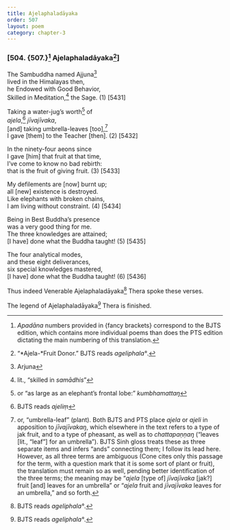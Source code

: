 ```yaml
---
title: Ajelaphaladāyaka
order: 507
layout: poem
category: chapter-3
---
```


### \[504. {507.}[^1] Ajelaphaladāyaka[^2]\]

The Sambuddha named Ajjuna[^3]  
lived in the Himalayas then,  
he Endowed with Good Behavior,  
Skilled in Meditation,[^4] the Sage. (1) \[5431\]

Taking a water-jug’s worth[^5] of  
*ajela*,[^6] *jīvajīvaka*,  
\[and\] taking umbrella-leaves \[too\],[^7]  
I gave \[them\] to the Teacher \[then\]. (2) \[5432\]

In the ninety-four aeons since  
I gave \[him\] that fruit at that time,  
I’ve come to know no bad rebirth:  
that is the fruit of giving fruit. (3) \[5433\]

My defilements are \[now\] burnt up;  
all \[new\] existence is destroyed.  
Like elephants with broken chains,  
I am living without constraint. (4) \[5434\]

Being in Best Buddha’s presence  
was a very good thing for me.  
The three knowledges are attained;  
\[I have\] done what the Buddha taught! (5) \[5435\]

The four analytical modes,  
and these eight deliverances,  
six special knowledges mastered,  
\[I have\] done what the Buddha taught! (6) \[5436\]

Thus indeed Venerable Ajelaphaladāyaka[^8] Thera spoke these verses.

The legend of Ajelaphaladāyaka[^9] Thera is finished.

[^1]: *Apadāna* numbers provided in {fancy brackets} correspond to the BJTS edition, which contains more individual poems than does the PTS edition dictating the main numbering of this translation.

[^2]: “*Ajela-*Fruit Donor.” BJTS reads *ageliphala°*.

[^3]: Arjuna

[^4]: lit., “skilled in *samādhis*”

[^5]: or “as large as an elephant’s frontal lobe:” *kumbhamattaŋ*

[^6]: BJTS reads *ajeliṃ*

[^7]: or, “umbrella-leaf” (plant). Both BJTS and PTS place *ajela* or *ajeli* in apposition to *jīvajīvakaŋ*, which elsewhere in the text refers to a type of jak fruit, and to a type of pheasant, as well as to *chattapaṇṇaŋ* (“leaves \[lit., “leaf”\] for an umbrella”). BJTS Sinh gloss treats these as three separate items and infers “ands” connecting them; I follow its lead here. However, as all three terms are ambiguous (Cone cites only this passage for the term, with a question mark that it is some sort of plant or fruit), the translation must remain so as well, pending better identification of the three terms; the meaning may be “*ajela* \[type of\] *jīvajīvaka* \[jak?\] fruit \[and\] leaves for an umbrella” or “*ajela* fruit and *jīvajīvaka* leaves for an umbrella,” and so forth.

[^8]: BJTS reads *ageliphala°*.

[^9]: BJTS reads *ageliphala°*.
